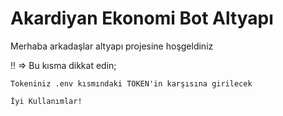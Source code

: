 Akardiyan Ekonomi Bot Altyapı
=================
Merhaba arkadaşlar altyapı projesine hoşgeldiniz

!! => Bu kısma dikkat edin;

`Tokeniniz .env kısmındaki TOKEN'in karşısına girilecek`

 
`İyi Kullanımlar!`

